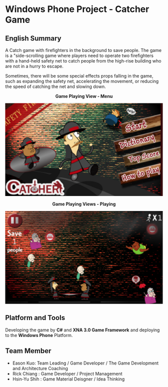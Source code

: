 # Windows Phone Project - Catcher Game 

## English Summary
A Catch game with firefighters in the background to save people. The game is a "side-scrolling game where players need to operate two firefighters with a hand-held safety net to catch people from the high-rise building who are not in a hurry to escape.

Sometimes, there will be some special effects props falling in the game, such as expanding the safety net, accelerating the movement, or reducing the speed of catching the net and slowing down.

**<p align="center">Game Playing View - Menu</p>**
<p align="center">
  <img src="https://raw.githubusercontent.com/kokokuo/WP-CatcherGameProject/master/CatherGame%20-%20Sample%201.png">
</p>
 
**<p align="center">Game Playing Views - Playing</p>**
<p align="center">
  <img src="https://raw.githubusercontent.com/kokokuo/WP-CatcherGameProject/master/CatherGame%20-%20Sample%203.png">
</p>

## Platform and Tools
Developing the game by **C#** and **XNA 3.0 Game Framework** and deploying to the **Windows Phone** Platform.

## Team Member 
* Eason Kuo: Team Leading / Game Developer / The Game Development and Architecture Coaching 
* Rick Chiang : Game Developer / Project Management
* Hsin-Yu Shih : Game Material Deisgner / Idea Thinking
